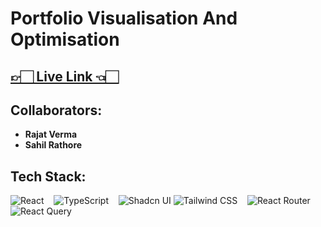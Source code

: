 # Portfolio Visualisation And Optimisation

## [👉🏻 Live Link 👈🏻](https://mtp-frontend.vercel.app/)

## Collaborators:

-   **Rajat Verma**
-   **Sahil Rathore**

## Tech Stack:

![React](https://img.shields.io/badge/-React-000?style=for-the-badge&logo=react)
&nbsp;&nbsp;
![TypeScript](https://img.shields.io/badge/-TypeScript-fff?style=for-the-badge&logo=TypeScript)
&nbsp;&nbsp;
![Shadcn UI](https://img.shields.io/badge/-Shadcn%20UI-0088ff?style=for-the-badge&logo=shadcn)
![Tailwind CSS](https://img.shields.io/badge/-Tailwind%20CSS-20232A?style=for-the-badge&logo=tailwind-css)
&nbsp;&nbsp;
![React Router](https://img.shields.io/badge/-React%20Router-CA4245?style=for-the-badge&logo=react-router&logoColor=white)
&nbsp;&nbsp;
![React Query](https://img.shields.io/badge/React_Query-FF4154?style=for-the-badge&logo=React_Query&logoColor=white)
